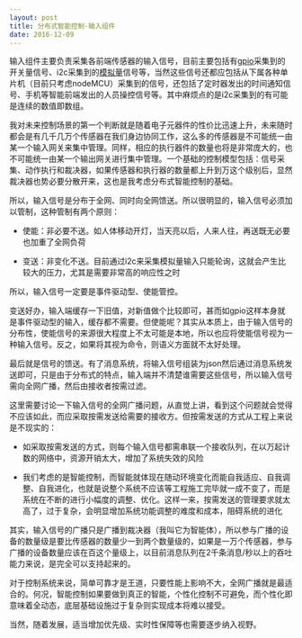 ```yaml
---
layout: post
title: 分布式智能控制-输入组件
date: 2016-12-09
---
```

输入组件主要负责采集各前端传感器的输入信号，目前主要包括有[gpio](http://course.pythonpi.top:10008/course_play.html?coursewareID=4fd8c3a164624940ada3b9fa64450071&pageOrder=1)采集到的开关量信号、i2c采集到的[模拟量](http://course.pythonpi.top:10008/course_play.html?coursewareID=7d5415f44ba2483582881763c40a6d8a&pageOrder=1)信号等，当然这些信号还都应包括从下属各种单片机（目前只考虑nodeMCU）采集到的信号，还包括了定时器发出的时间通知信号、手机等智能前端发出的人员操控信号等。其中麻烦点的是i2c采集到的有可能是连续的数值即数组。

我对未来控制场景的第一个判断就是随着电子元器件的性价比迅速上升，未来随时都会是有几千几万个传感器在我们身边协同工作，这么多的传感器是不可能统一由某一个输入网关来集中管理。同样，相应的执行器件的数量也将是非常庞大的，也不可能统一由某一个输出网关进行集中管理。一个基础的控制模型包括：信号采集、动作执行和裁决器，如果传感器和执行器的数量都上升到万这个级别后，显然裁决器也势必要分散开来，这也是我考虑分布式智能控制的基础。

所以，输入信号是分布于全网、同时向全网馈送。所以很明显的，输入信号必须加以管制，这种管制有两个原则：

- 使能：非必要不送。如人体移动开灯，当天亮以后，人来人往，再送既无必要也加重了全网负荷

- 变送：非变化不送。目前通过i2c来采集模拟量输入只能轮询，这就会产生比较大的压力，尤其是需要非常高的响应性之时

所以，输入信号一定要是事件驱动型、使能管控。

变送好办，输入端缓存一下旧值，对新值做个比较即可，甚而如gpio这样本身就是事件驱动型的输入，缓存都不需要。但使能呢？其实从本质上，由于输入信号的分布性，使能信号的来源很大程度上不太可能是本地，所以也应将使能信号视为一种输入信号。反之，如果将其视为命令，则语义方面就不太好处理。

最后就是信号的馈送。有了消息系统，将输入信号组装为json然后通过消息系统发送即可，只是由于分布式的特点，输入端并不清楚谁需要这些信号，所以输入信号需向全网广播，然后由接收者按需过滤。

这里需要讨论一下输入信号的全网广播问题，从直觉上讲，看到这个问题就会觉得不应该如此，而应采取按需发送给需要的接收方。但按需发送的方式从工程上来说是不现实的：

- 如采取按需发送的方式，则每个输入信号都需串联一个接收队列，在以万起计数的网络中，资源开销太大，增加了系统失效的风险

- 我们考虑的是智能控制，而智能就体现在随动环境变化而能自我适应、自我调整、自我进化，也就是说整个系统不应该等工程施工完毕就一成不变了，而是系统在不断的进行小幅度的调整、优化。这样一来，按需发送的管理要求就太高了，过于复杂，会明显增加系统功能调整的难度和成本，阻碍系统的进化

其实，输入信号的广播只是广播到裁决器（我叫它为智能体），所以参与广播的设备的数量级是要比传感器的数量少一到两个数量级的，如果是一万个传感器，参与广播的设备数量应该在百这个量级上，以目前消息队列在2千条消息/秒以上的吞吐能力来说，是完全可以支持起来的。

对于控制系统来说，简单可靠才是王道，只要性能上影响不大，全网广播就是最适合的。何况，智能控制如果要做到真正的智能，个性化控制不可避免，而个性化即意味着全动态，底层基础设施过于复杂则实现成本将难以接受。

当然，随着发展，适当增加优先级、实时性保障等也需要逐步纳入视野。

